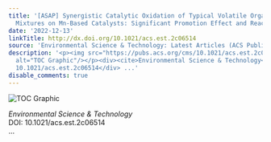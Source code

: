 ```yaml
---
title: '[ASAP] Synergistic Catalytic Oxidation of Typical Volatile Organic Compound
  Mixtures on Mn-Based Catalysts: Significant Promotion Effect and Reaction Mechanism'
date: '2022-12-13'
linkTitle: http://dx.doi.org/10.1021/acs.est.2c06514
source: 'Environmental Science & Technology: Latest Articles (ACS Publications)'
description: '<p><img src="https://pubs.acs.org/cms/10.1021/acs.est.2c06514/asset/images/medium/es2c06514_0009.gif"
  alt="TOC Graphic"/></p><div><cite>Environmental Science & Technology</cite></div><div>DOI:
  10.1021/acs.est.2c06514</div> ...'
disable_comments: true
---
```

<p><img src="https://pubs.acs.org/cms/10.1021/acs.est.2c06514/asset/images/medium/es2c06514_0009.gif" alt="TOC Graphic"/></p><div><cite>Environmental Science & Technology</cite></div><div>DOI: 10.1021/acs.est.2c06514</div> ...